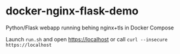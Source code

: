 # docker-nginx-flask-demo

Python/Flask webapp running behing nginx+tls in Docker Compose

Launch `run.sh` and open [https://localhost](https://localhost) or call `curl --insecure https://localhost`
